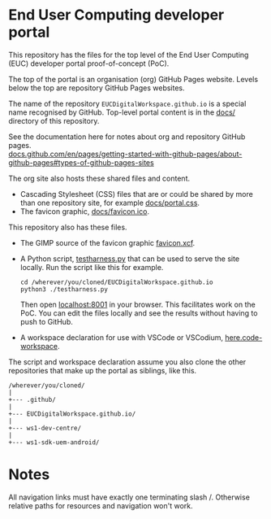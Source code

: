 # End User Computing developer portal
This repository has the files for the top level of the End User Computing (EUC)
developer portal proof-of-concept (PoC).

The top of the portal is an organisation (org) GitHub Pages website. Levels
below the top are repository GitHub Pages websites.

The name of the repository `EUCDigitalWorkspace.github.io` is a special name
recognised by GitHub. Top-level portal content is in the [docs/](docs/)
directory of this repository.

See the documentation here for notes about org and repository GitHub pages.  
[docs.github.com/en/pages/getting-started-with-github-pages/about-github-pages#types-of-github-pages-sites](https://docs.github.com/en/pages/getting-started-with-github-pages/about-github-pages#types-of-github-pages-sites)

The org site also hosts these shared files and content.

-   Cascading Stylesheet (CSS) files that are or could be shared by more than
    one repository site, for example [docs/portal.css](docs/portal.css).
-   The favicon graphic, [docs/favicon.ico](docs/favicon.ico).

This repository also has these files.

-   The GIMP source of the favicon graphic [favicon.xcf](favicon.xcf).

-   A Python script, [testharness.py](testharness.py) that can be used to serve
    the site locally. Run the script like this for example.

        cd /wherever/you/cloned/EUCDigitalWorkspace.github.io
        python3 ./testharness.py
    
    Then open [localhost:8001](http://localhost:8001) in your browser. This
    facilitates work on the PoC. You can edit the files locally and see the
    results without having to push to GitHub.

-   A workspace declaration for use with VSCode or VSCodium,
    [here.code-workspace](here.code-workspace).

The script and workspace declaration assume you also clone the other
repositories that make up the portal as siblings, like this.

    /wherever/you/cloned/
    |
    +--- .github/
    |
    +--- EUCDigitalWorkspace.github.io/
    |
    +--- ws1-dev-centre/
    |
    +--- ws1-sdk-uem-android/

# Notes
All navigation links must have exactly one terminating slash /. Otherwise
relative paths for resources and navigation won't work.
